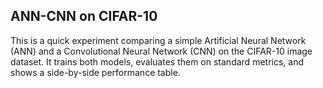 ## ANN-CNN on CIFAR-10
This is a quick experiment comparing a simple Artificial Neural Network (ANN) and a Convolutional Neural Network (CNN) on the CIFAR-10 image dataset.
It trains both models, evaluates them on standard metrics, and shows a side-by-side performance table.